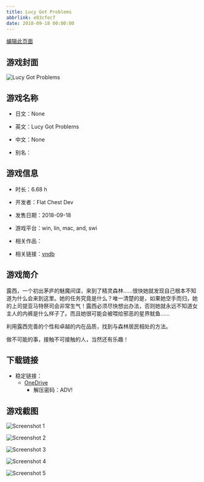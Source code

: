 ```yaml
---
title: Lucy Got Problems
abbrlink: e83cfec7
date: 2018-09-18 00:00:00
---
```

[编辑此页面](https://github.com/ACG-3/ADV3-source/blob/main/source/_posts/games/Lucy%20Got%20Problems.md)

## 游戏封面

![Lucy Got Problems](https://pan.timero.xyz/d/onedrive/img_lib_001/Lucy%20Got%20Problems_cover.avif)


## 游戏名称

- 日文：None
- 英文：Lucy Got Problems
- 中文：None

- 别名：


## 游戏信息

- 时长：6.68 h
- 开发者：Flat Chest Dev
- 发售日期：2018-09-18
- 游戏平台：win, lin, mac, and, swi
- 相关作品：

- 相关链接：[vndb](https://vndb.org/v23208)


## 游戏简介

露西，一个初出茅庐的魅魔间谍，来到了精灵森林......很快她就发现自己根本不知道为什么会来到这里。她的任务究竟是什么？唯一清楚的是，如果她空手而归，她的上司提亚马特祭司会非常生气！露西必须尽快想出办法，否则她就永远不知道女主人的内裤是什么样子了。而且她很可能会被喂给邪恶的星界鱿鱼......

 利用露西完善的个性和卓越的内在品质，找到与森林居民相处的方法。

 做不可能的事，接触不可接触的人，当然还有乐趣！




## 下载链接

- 稳定链接：
    - [OneDrive](https://pan.timero.xyz/onedrive/adv_lib_001/Lucy%20Got%20Problems)
        - 解压密码：ADV!



## 游戏截图


![Screenshot 1](https://pan.timero.xyz/d/onedrive/img_lib_001/Lucy%20Got%20Problems_Screenshot_1.avif)

![Screenshot 2](https://pan.timero.xyz/d/onedrive/img_lib_001/Lucy%20Got%20Problems_Screenshot_2.avif)

![Screenshot 3](https://pan.timero.xyz/d/onedrive/img_lib_001/Lucy%20Got%20Problems_Screenshot_3.avif)

![Screenshot 4](https://pan.timero.xyz/d/onedrive/img_lib_001/Lucy%20Got%20Problems_Screenshot_4.avif)

![Screenshot 5](https://pan.timero.xyz/d/onedrive/img_lib_001/Lucy%20Got%20Problems_Screenshot_5.avif)

